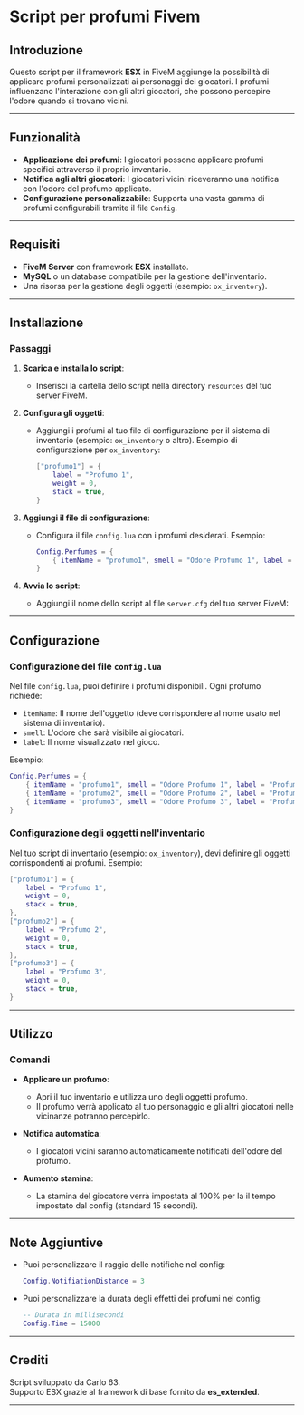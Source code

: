 # Script per profumi Fivem

## Introduzione

Questo script per il framework **ESX** in FiveM aggiunge la possibilità di applicare profumi personalizzati ai personaggi dei giocatori.
I profumi influenzano l'interazione con gli altri giocatori, che possono percepire l'odore quando si trovano vicini.

---

## Funzionalità

- **Applicazione dei profumi**: I giocatori possono applicare profumi specifici attraverso il proprio inventario.
- **Notifica agli altri giocatori**: I giocatori vicini riceveranno una notifica con l'odore del profumo applicato.
- **Configurazione personalizzabile**: Supporta una vasta gamma di profumi configurabili tramite il file `Config`.

---

## Requisiti

- **FiveM Server** con framework **ESX** installato.
- **MySQL** o un database compatibile per la gestione dell'inventario.
- Una risorsa per la gestione degli oggetti (esempio: `ox_inventory`).

---

## Installazione

### Passaggi

1. **Scarica e installa lo script**:
   - Inserisci la cartella dello script nella directory `resources` del tuo server FiveM.

2. **Configura gli oggetti**:
   - Aggiungi i profumi al tuo file di configurazione per il sistema di inventario (esempio: `ox_inventory` o altro). Esempio di configurazione per `ox_inventory`:
     ```lua
     ["profumo1"] = {
         label = "Profumo 1",
         weight = 0,
         stack = true,
     }
     ```

3. **Aggiungi il file di configurazione**:
   - Configura il file `config.lua` con i profumi desiderati. Esempio:
     ```lua
     Config.Perfumes = {
         { itemName = "profumo1", smell = "Odore Profumo 1", label = "Profumo 1" },
     }
     ```

4. **Avvia lo script**:
   - Aggiungi il nome dello script al file `server.cfg` del tuo server FiveM:

---

## Configurazione

### Configurazione del file `config.lua`

Nel file `config.lua`, puoi definire i profumi disponibili. Ogni profumo richiede:
- `itemName`: Il nome dell'oggetto (deve corrispondere al nome usato nel sistema di inventario).
- `smell`: L'odore che sarà visibile ai giocatori.
- `label`: Il nome visualizzato nel gioco.

Esempio:
```lua
Config.Perfumes = {
    { itemName = "profumo1", smell = "Odore Profumo 1", label = "Profumo 1" },
    { itemName = "profumo2", smell = "Odore Profumo 2", label = "Profumo 2" },
    { itemName = "profumo3", smell = "Odore Profumo 3", label = "Profumo 3" }
}
```

### Configurazione degli oggetti nell'inventario

Nel tuo script di inventario (esempio: `ox_inventory`), devi definire gli oggetti corrispondenti ai profumi. Esempio:
```lua
["profumo1"] = {
    label = "Profumo 1",
    weight = 0,
    stack = true,
},
["profumo2"] = {
    label = "Profumo 2",
    weight = 0,
    stack = true,
},
["profumo3"] = {
    label = "Profumo 3",
    weight = 0,
    stack = true,
}
```

---

## Utilizzo

### Comandi

- **Applicare un profumo**:
  - Apri il tuo inventario e utilizza uno degli oggetti profumo.
  - Il profumo verrà applicato al tuo personaggio e gli altri giocatori nelle vicinanze potranno percepirlo.

- **Notifica automatica**:
  - I giocatori vicini saranno automaticamente notificati dell'odore del profumo.

- **Aumento stamina**:
  - La stamina del giocatore verrà impostata al 100% per la il tempo impostato dal config (standard 15 secondi).

---

## Note Aggiuntive

- Puoi personalizzare il raggio delle notifiche nel config:
  ```lua
  Config.NotifiationDistance = 3
  ```

- Puoi personalizzare la durata degli effetti dei profumi nel config:
  ```lua
  -- Durata in millisecondi
  Config.Time = 15000
  ```
---

## Crediti

Script sviluppato da Carlo 63.  
Supporto ESX grazie al framework di base fornito da **es_extended**.  

---